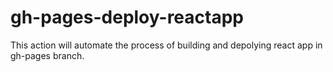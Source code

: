 # gh-pages-deploy-reactapp
This action will automate the process of building and depolying react app in gh-pages branch.
